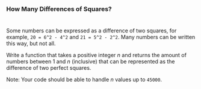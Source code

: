 ### How Many Differences of Squares?

#

Some numbers can be expressed as a difference of two squares, for example, `20 = 6^2 - 4^2` and `21 = 5^2 - 2^2`. Many numbers can be written this way, but not all.

Write a function that takes a positive integer _n_ and returns the amount of numbers between 1 and _n_ (inclusive) that can be represented as the difference of two perfect squares.

Note: Your code should be able to handle _n_ values up to `45000`.
